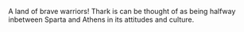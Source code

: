 A land of brave warriors! Thark is can be thought of as being halfway
inbetween Sparta and Athens in its attitudes and culture.
